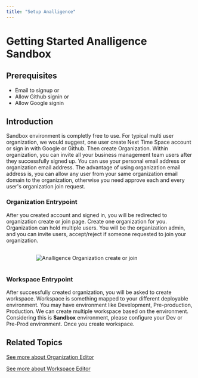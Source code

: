 ```yaml
---
title: "Setup Analligence"
---
```


# Getting Started Analligence Sandbox

## Prerequisites

* Email to signup or
* Allow Github signin or
* Allow Google signin

## Introduction

Sandbox environment is completly free to use. For typical multi user organization, we would suggest, one user create Next Time Space account or sign in with Google or Github. Then create Organization. Within organization, you can invite all your business management team users after they successfully signed up. You can use your personal email address or organization email address. The advantage of using organization email address is, you can allow any user from your same organization email domain to the organization, otherwise you need approve each and every user's organization join request.

### Organization Entrypoint

After you created account and signed in, you will be redirected to organization create or join page. Create one organization for you. Organization can hold multiple users. You will be the organization admin, and you can invite users, accept/reject if someone requested to join your organization.

 <img alt="Analligence Organization create or join" style="max-height: 20rem; padding: 1rem 5rem;" src="/docs/imgs/analligence_create_organization.png">

### Workspace Entrypoint

After successfully created organization, you will be asked to create workspace. Workspace is something mapped to your different deployable environment. You may have environment like Development, Pre-production, Production. We can create multiple workspace based on the environment. Considering this is **Sandbox** environment, please configure your Dev or Pre-Prod environment. Once you create workspace.



## Related Topics

[See more about Organization Editor](/docs/editors/organization-editor)

[See more about Workspace Editor](/docs/editors/workspace-editor)
